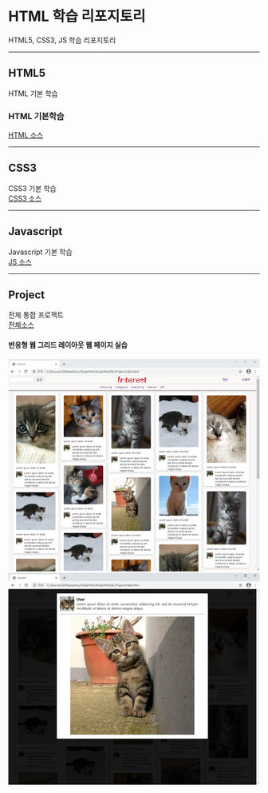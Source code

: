 # HTML 학습 리포지토리
HTML5, CSS3, JS 학습 리포지토리

-----------

## HTML5
HTML 기본 학습

### HTML 기본학습
[HTML 소스](https://github.com/taekyom/StudyHtml/tree/main/01_HTML)

-----------

## CSS3
CSS3 기본 학습<br>
[CSS3 소스](https://github.com/taekyom/StudyHtml/tree/main/02_CSS)


-----------

## Javascript 
Javascript 기본 학습<br>
[JS 소스](https://github.com/taekyom/StudyHtml/tree/main/03_Javascript)


-----------


## Project
전체 통합 프로젝트<br>
[전체소스](https://github.com/taekyom/StudyHtml/tree/main/04_Project)<br>


#### 반응형 웹 그리드 레이아웃 웹 페이지 실습
![결과1](https://github.com/taekyom/StudyHtml/blob/main/ref_images/result01.png "전체레이아웃")
![결과2](https://github.com/taekyom/StudyHtml/blob/main/ref_images/result02.png "팝업레이아웃")


